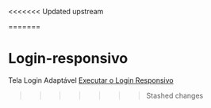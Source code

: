 <<<<<<< Updated upstream

=======
# Login-responsivo
 Tela Login Adaptável
<a href = "https://jeandreotti.github.io/Login-responsivo/"> Executar o Login Responsivo</a>
>>>>>>> Stashed changes

